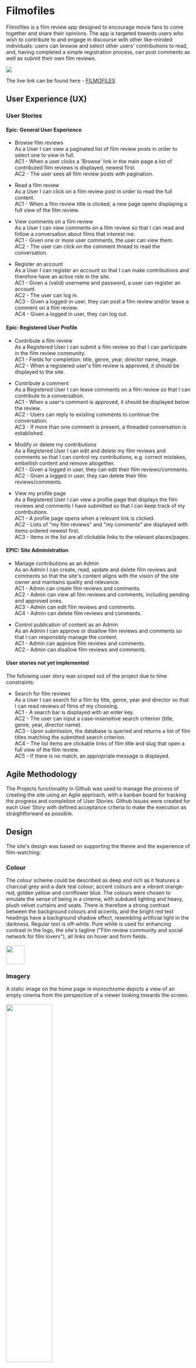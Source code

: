 # Filmofiles

Filmofiles is a film review app designed to encourage movie fans to come together and share their opinions. The app is targeted towards users who wish to contribute to and engage in discourse with other like-minded individuals: users can browse and select other users' contributions to read, and, having completed a simple registration process, can post comments as well as submit their own film reviews.<br>

<img src="README images/page-home.png">

The live link can be found here - [FILMOFILES](https://filmofiles-de31d62f91c0.herokuapp.com/)

## User Experience (UX)

### User Stories

#### Epic: General User Experience

* Browse film reviews<br>
As a User I can view a paginated list of film review posts in order to select one to view in full.<br>
AC1 - When a user clicks a 'Browse' link in the main page a list of contributed film reviews is displayed, newest first.<br>
AC2 - The user sees all film review posts with pagination.<br>

* Read a film review<br>
As a User I can click on a film review post in order to read the full content.<br>
AC1 - When a film review title is clicked, a new page opens displaying a full view of the film review.<br>

* View comments on a film review<br>
As a User I can view comments on a film review so that I can read and follow a conversation about films that interest me.<br>
AC1 - Given one or more user comments, the user can view them.<br>
AC2 - The user can click on the comment thread to read the conversation.<br>

* Register an account<br>
As a User I can register an account so that I can make contributions and therefore have an active role in the site.<br>
AC1 - Given a (valid) username and password, a user can register an account.<br>
AC2 - The user can log in.<br>
AC3 - Given a logged-in user, they can post a film review and/or leave a comment on a film review.<br>
AC4 - Given a logged in user, they can log out.<br>

#### Epic: Registered User Profile

* Contribute a film review<br>
As a Registered User I can submit a film review so that I can participate in the film review community.<br>
AC1 - Fields for completion: title, genre, year, director name, image.<br>
AC2 - When a registered user's film review is approved, it should be displayed to the site.<br>

* Contribute a comment<br>
As a Registered User I can leave comments on a film review so that I can contribute to a conversation.<br>
AC1 - When a user's comment is approved, it should be displayed below the review.<br>
AC2 - Users can reply to existing comments to continue the conversation.<br>
AC3 - If more than one comment is present, a threaded conversation is established.<br>

* Modify or delete my contributions<br>
As a Registered User I can edit and delete my film reviews and comments so that I can control my contributions, e.g. correct mistakes, embellish content and remove altogether.<br>
AC1 - Given a logged in user, they can edit their film reviews/comments.<br>
AC2 - Given a logged in user, they can delete their film reviews/comments.<br>

* View my profile page<br>
As a Registered User I can view a profile page that displays the film reviews and comments I have submitted so that I can keep track of my contributions.<br>
AC1 - A profile page opens when a relevant link is clicked.<br>
AC2 - Lists of "my film reviews" and "my comments" are displayed with items ordered newest first.<br>
AC3 - Items in the list are all clickable links to the relevant places/pages.<br>

#### EPIC: Site Administration

* Manage contributions as an Admin<br>
As an Admin I can create, read, update and delete film reviews and comments so that the site's content aligns with the vision of the site owner and maintains quality and relevance.<br>
AC1 - Admin can create film reviews and comments.<br>
AC2 - Admin can view all film reviews and comments, including pending and approved ones.<br>
AC3 - Admin can edit film reviews and comments.<br>
AC4 - Admin can delete film reviews and comments.<br>

* Control publication of content as an Admin<br>
As an Admin I can approve or disallow film reviews and comments so that I can responsibly manage the content.<br>
AC1 - Admin can approve film reviews and comments.<br>
AC2 - Admin can disallow film reviews and comments.<br>

#### User stories not yet implemented

The following user story was scoped out of the project due to time constraints:

* Search for film reviews<br>
As a User I can search for a film by title, genre, year and director so that I can read reviews of films of my choosing.<br>
AC1 - A search bar is displayed with an enter key.<br>
AC2 - The user can input a case-insensitive search criterion (title, genre, year, director name).<br>
AC3 - Upon submission, the database is queried and returns a list of film titles matching the submitted search criterion.<br>
AC4 - The list items are clickable links of film title and slug that open a full view of the film review.<br>
AC5 - If there is no match, an appropriate message is displayed.<br>


## Agile Methodology

The Projects functionality in Github was used to manage the process of creating the site using an Agile approach, with a kanban board for tracking the progress and completion of User Stories. Github Issues were created for each User Story with defined acceptance criteria to make the execution as straightforward as possible.


## Design

The site's design was based on supporting the theme and the experience of film-watching:

### Colour

The colour scheme could be described as deep and rich as it features a charcoal grey and a dark teal colour; accent colours are a vibrant orange-red, golden yellow and cornflower blue. The colours were chosen to emulate the sense of being in a cinema, with subdued lighting and heavy, plush velvet curtains and seats. There is therefore a strong contrast between the background colours and accents, and the bright red text headings have a background shadow effect, resembling artificial light in the darkness. Regular text is off-white. Pure white is used for enhancing contrast in the logo, the site's tagline ("Film review community and social network for film lovers"), all links on hover and form fields.<br><br>
<img src="README%20images/colours.png" height="50px">

### Imagery

A static image on the home page in monochrome depicts a view of an empty cinema from the perspective of a viewer looking towards the screen.<br><br>
<img src="README%20images/movie-theater-4609877_1920.webp" width="50%"><br><br>
In the review cards, a placeholder image of cinema tickets and a bag of popcorn furthers the association with the cinema-going experience to appeal to the Users and reinforce the theme of the site.<br><br>
<img src="README%20images/popcorn-898154_1280.webp" width="200px"><br><br>
The rest of the imagery is in the form of the individual film poster covers.<br><br>
<img src="README%20images/film-anatomy-of-a-fall.webp" width="180px">&nbsp;&nbsp;<img src="README%20images/film-inglourious-basterds.webp" width="180px">&nbsp;&nbsp;<img src="README%20images/film-the-village.webp" width="180px">

### Typography

The site uses just two fonts, imported from Google Fonts: Workbench for the Filmofiles logo and Montserrat for the remaining text. Workbench has a somewhat grainy character with horizontal streaks running through it, making the logo reminiscent of an old VHS label and thus tying in another medium of film-watching.<br><br>
<img src="README%20images/logo-nav-items.png">

### Favicon

From the initial letter of the logo, F, a favicon was created via favicon.io. This looks simple and bold, and will keep the name of the site and its related theme in visitors' vision and minds.<br><br>
<img src="README%20images/favicon.png">


## Data Models

This project follows Object-Oriented Programming principles and employs Django's Class-Based Generic Views. It includes three custom models: Film, representing film details (title, director, genre, year, image); Review, for film reviews with one-to-many relationships to the User & Film models and an implicit many-to-many relationship with the Comment model; and Comment with one-to-many relationships to User and Review models, which allows registered Users to post comments on reviews.

The database schema are illustrated by the ERD diagram below:<br><br>
<img src="README%20images/ERD.png">


## Features

This is a Film Review application where Users read and write reviews and view contributions from others. They can engage with the community by posting comments on reviews and joining a conversation.

- CRUD Functionality: registered Users have the freedom to create, read, update and delete all of their individual contributions to Filmofiles.
- Admin Panel: through the Django admin panel, Admin personnel have the control to manage User accounts and site content with the authority to approve Users' contributions for publishing and to remove content if necessary. Admins create Film objects for Users to review in order to maintain order and consistency and to prevent errors, keeping the database tidy.
- User Registration and Authentication: Users can sign up, log in and out, and manage their profiles securely.
- User Profiles: each registered User has a profile page displaying their submitted reviews and comments. Items waiting for approval are marked accordingly.

### Features to implement

- Responsive Design: the project is not yet optimised for smaller screens such as mobile devices.
- Search: the app would benefit greatly from the ability for Users to search the database for films, e.g. by title, genre, director.
- Filter: similarly, the addition of a filter system would be expected as the site and contents grow.
- User Profile: additions and improvements to the my_profile area would enhance the experience and appeal for Users. For example: the option to delete their account, to upload a profile picture, to change their username and password.
- Social Media: the site could be extended to work like a social media app whereby Users could add Likes and mark films and other Users as Favourites.
- Film objects: rather than inputting films to the database manually, this could be done using an API to automate the process, getting film data from sources like IMDb, for example. This would promote efficiency and accuracy, and allow for scalability and cost-effective operations.


### Header

<strong>Logo</strong>: a logo was created using the Workbench font from Google fonts. It is positioned in the top left of the navigation bar and is linked to the home page for ease of navigation for the User.<br><br>
<strong>Navigation bar</strong>: the navbar is present at the top of every page and displays all links to the other pages. On hover, these links become highlighted via a darkening of the background and a lightening of the text. The Account link is a dropdown menu which includes Sign Up and Log In. When the User is logged in, the dropdown menu links change to the My Profile and Log Out pages. Additionally, on medium screens and above, a line of text shows "Logged in as ((username))". On smaller screens, the navigation items reduce into a hamburger menu.<br><br>
<img src="README%20images/logo-nav-items.png">&nbsp;<img src="README%20images/navbar-logged-in.png">

### Footer

A simple footer was created to mirror the header style. It includes link icons to Instagram, Facebook and YouTube. These can be set up to open a separate browser tab to avoid leading the User away from the site.<br><br>
<img src="README%20images/footer.png">

### Home page

The homepage has a dramatic backdrop created by the image of the cinema interior. On top are textual headings and three cards which establish the colour scheme. The information in the cards lets the site visitors know what the application does and is for, in a short phrase with a filmroll icon from Font Awesome: first, the BROWSE card informs the User that they can navigate through published film reviews, with the word itself linking to the Browse page in case the User expects it; second, the READ card encourages the User to sample the content; and third, the JOIN card prompts the User to become fully involved and interact with other like-minded film fans - this word also functions as a link and will load the Sign Up page. Underneath the cards is a bright coloured button which means that signing up is only one click away and is easy for the User to navigate to.<br><br>
<img src="README%20images/page-home.png">

### Browse page

The next page is where all of the published (approved by the Admin) film reviews are stored, again in cards. Users can see a summary in the form of an image, either the film poster or a placeholder image of popcorn; the film's title, the review's slug, the review author's name, the date, and finally a READ button which links to the review_detail page for that particular review. The page has pagination and displays six review cards per page. The pagination links change from red to yellow on hover to show they are interactive elements.<br><br>
<img src="README%20images/page-browse.png">

### Add review page

This page presents a form in which Users can enter their review for submission. The fields include: Film (a dropdown menu which displays the film title and genre), Review content, slug (labelled as Tagline to be more user-friendly), Rating /10 (a dropdown) and finally a Submit button. Upon successful submission, an appropriate message appears.<br><br>
<img src="README%20images/page-submit_review.png">&nbsp;&nbsp;<img src="README%20images/page-submit_review2.png"><br>
<img src="README%20images/success-message-review-pending-approval.png">

### Sign Up and Log In pages

These pages both also present simple forms for their respective purposes. Upon successful signup, the homepage is loaded; upon successful login, the My Profile page. Both redirected pages steer the User towards establishing their next options.<br><br>
<img src="README%20images/page-sign_up.png">&nbsp;&nbsp;<img src="README%20images/page-log_in.png">

### My Profile page

This page displays all of the registered Users' contributions to the site - all reviews and comments. Each item, except those reviews not yet approved, can be edited and deleted here. The Edit and Delete buttons direct to appropriate pages and Users can confirm deletions before losing their content. Upon successful updates or deletions, relevant messages are displayed.<br><br>
<img src="README%20images/page-my_profile.png"><br>
<img src="README%20images/page-edit_comment.png"><br>
<img src="README%20images/page-confirm_delete_review.png"><br>
<img src="README%20images/success-message-edit-comment.png"><br>


## Testing

The Filmofiles application was subjected to manual testing in Google Chrome, Mozilla Firefox, Microsoft Edge and Safari browsers, and Samsung Internet and Safari on mobile.
Documentation can be found <a href="README%20images/Filmofiles%20testing.pdf">here</a>.


## Security

Django's built-in user authentication system is utilised to handle user registration, login, and profile management. The @login_required decorator ensures that certain views are accessible only to authenticated Users. The submission of forms relies on validated data and error messages are in place for missing or incorrect data. Cross-Site Request Forgery (CSRF) tokens are used on forms throughout this site. The database url and secret key are stored in the env.py file to prevent unwanted connections to the database. Custom Error Pages (400, 403, 404, 500) were created to provide information on any such error and include links to direct the User back to the site.


## Deployment - Heroku

To deploy this page to Heroku from its GitHub repository, the following steps were taken:
#### In IDE = begin the Setup:

1. SET UP THE DIRECTORY:<br>
i) Open a new workspace from a repository that uses the full CI template.<br>
ii) Install the Django Python package:<br>
	pip3 install Django~=4.2.1<br>
iii) Add Django to requirements.txt:<br>
	pip3 freeze --local > requirements.txt (Verify the installation.)<br>

2. CREATE A PROJECT:<br>
i) Create a Django project named "filmofiles":<br>
	django-admin startproject filmofiles .<br>
ii) Start the Django server:<br>
	python3 manage.py runserver<br>
iii) Copy the hostname from the browser following "Invalid HTTP_HOST header."<br>
iv) In my_project/settings.py, paste this hostname between the square brackets of ALLOWED_HOSTS and save.<br>
v) Refresh the browser to view a basic Django project.<br>
vi) Stop the server using ctrl+c in the terminal.<br>

3. CREATE AN APP:<br>
i) Create a Django app named "core":<br>
python3 manage.py startapp core (Verify the directory was created.)<br>
ii) Add this to the list of INSTALLED_APPS in settings.py:<br>
	'core',

#### JUMP to ElephantSQL:

4. Create a database:<br>
i) ElephantSQL Setup:<br>
	Create a new instance of PostgreSQL:<br>
	Set up the plan (name, tiny turtle plan, select region).<br>
	Verify PostgreSQL version (must be 12 or higher).<br>
	Copy the URL from the DETAILS section.<br>


#### JUMP back to IDE:

5. SETUP ENVIRONMENT VARIABLES AND SECRET KEY:<br>
i) Create a file named env.py at the top level of the project.<br>
ii) Add it to .gitignore.<br>
iii) Import os and set the secret_key:<br>
	import os<br>
	os.environ.setdefault("SECRET_KEY", "(value)")<br>
iv) Update settings.py to use the secret key:<br>
	SECRET_KEY = os.environ.get("SECRET_KEY")<br>

6. CONNECT DATABASE TO CODE in env & settings:<br>
i) Set DATABASE_URL in env.py using the ElephantSQL URL.<br>
ii) Install the 2 packages required to connect to your database:<br>
	pip3 install dj-database-url~=0.5 psycopg2~=2.9<br>
iii) Add them to requirements.txt:<br>
	pip3 freeze --local > requirements.txt<br>
iv) In settings.py, import the necessary packages:<br>
	import os<br>
	import dj_database_url<br>
v) And add underneath;<br>
	if os.path.isfile('env.py'):<br>
	    import env<br>
vi) Comment out the local SQlite3 database and add:<br>
	DATABASES = {<br>
	    'default': dj_database_url.parse(os.environ.get("DATABASE_URL"))<br>
	}
vii) Migrate database:<br>
	python3 manage.py migrate<br>

#### JUMP to HEROKU:

7. CREATE THE HEROKU APP:<br>
i) Visit your Heroku dashboard and create a new app with a unique name.<br>
ii) In the Settings tab, add a config var with key DISABLE_COLLECTSTATIC and value 1 to prevent static file uploads during the build.<br>
iii) Add the SECRET_KEY as a config var.<br>
iv) Add the DATABASE_URL as a config var.<br>
v) Remove Heroku's PostgreSQL DATABASE_URL if present.<br>

#### JUMP back to IDE:

8. UPDATE CODE FOR DEPLOYMENT:<br>
i) Install a production-ready web server for Heroku:<br>
	pip3 install gunicorn~=20.1<br>
ii) Add gunicorn==20.1.0 to requirements:<br>
	pip3 freeze --local > requirements.txt<br>
iii) Create a Procfile at the project's root and enter on line 1:<br>
	web: gunicorn filmofiles.wsgi<br>
iii) In settings.py, set DEBUG=False, then add your Heroku hostname to ALLOWED_HOSTS<br>
iv) Add, commit and push changes.<br>

#### JUMP to HEROKU:

9. DEPLOY:<br>
i) Return to the Heroku dashboard, go to the Deploy tab, and click to connect to GitHub.<br>
ii) Enter your GitHub repo, deploy the main branch manually, and monitor the build output in the Activity tab.<br>
iii) In the Resources tab, select an eco dyno for lightweight container deployment.<br>
iv) Verify and delete any existing Postgres database add-on to avoid unnecessary usage costs.<br>


## Languages used

- Python
- HTML
- CSS


## Programs, Frameworks & Libraries used

- [GitHub](https://github.com) - used for version control and the Projects tool for agile approach.
- [Codeanywhere](https://app.codeanywhere.com) - used as an IDE for the project.
- [Gitpod](https://gitpod.io) - used as a secondary IDE.
- [ElephantSQL](https://www.elephantsql.com) - used to create the PostgreSQL database for this app.
- [Heroku](https://dashboard.heroku.com/login) - used as a cloud-based platform to deploy the site.
- [Django](https://www.djangoproject.com) - used as a Python framework.
- [Bootstrap 4.6](https://getbootstrap.com/docs/4.6/getting-started/introduction)- used as a CSS Framework.
- [Gunicorn](https://gunicorn.org) - used as a production-ready web server for Heroku.
- [WhiteNoise](https://whitenoise.readthedocs.io/en/stable/django.html) - used for serving the static files.
- [Summernote](https://summernote.org) - used as a WYSIWYG editor for users' posts.
- [Crispy Forms](https://django-crispy-forms.readthedocs.io/en/latest) - used to manage Django Forms.
- [Cloudinary](https://cloudinary.com) - used to host images.
- [Font Awesome](https://fontawesome.com) - used for icons.
- [Convertio](https://) - used to convert images to webp files.
- [Favicon.io](https://favicon.io/favicon-converter/) - used to generate a favicon.
- Chrome Developer Tools - used for general troubleshooting.
- [ChatGPT](https://chat.openai.com) - used for general troubleshooting.
- [W3C](https://www.w3.org) - used for CSS code validation.


## Credits

Code Institute - I Think Therefore I Blog walkthrough project.<br>
[Python docs](https://docs.python.org/3/library/re.html) - for import re (used to check for numbers, uppercase and lowercase letters, and special characters in passwords).<br>
[Django docs](https://docs.djangoproject.com/en/3.2/_modules/django/forms/widgets/) - for info on django forms (widgets).

#### Images:
[Pixabay](https://pixabay.com/de/users/onkelglocke-12931647/?utm_source=link-attribution&utm_medium=referral&utm_campaign=image&utm_content=4609877) - for cinema background image.<br>
[Pixabay](https://pixabay.com/de/users/agoss-432408/?utm_source=link-attribution&utm_medium=referral&utm_campaign=image&utm_content=898154) - for popcorn placeholder image.


## Acknowledgments

With big thanks to my mentor Antonio Rodriguez for his valued support.
